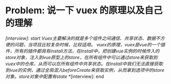 # Problem: 说一下 vuex 的原理以及自己的理解

*[interview]: start
Vuex主要解决的就是多个组件之间通信、共享状态、数据不方便的问题，当项目比较复杂时候，比较适用。
vuex的原理，vuex是vue的一个插件，所有的插件都具有install方法，在install中，把创建vue实例的时候传入的store对象，注入到vue原型上的$store，在所有组件中可以通过$store来获取到vuex中的仓库，从而可以在所有组件中共享状态。在install中我们无法直接获取到vue的实例，通过全局混入beforeCreate来获取实例，从而拿到选项中的store对象。store对象中配置有state*
*[interview]: end
